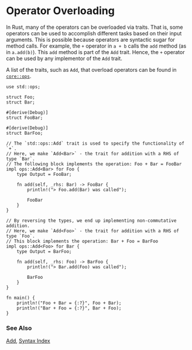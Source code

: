 # Operator Overloading

In Rust, many of the operators can be overloaded via traits. That is, some operators can be used to accomplish different tasks based on their input arguments. This is possible because operators are syntactic sugar for method calls. For example, the `+` operator in `a + b` calls the `add` method (as in `a.add(b)`). This `add` method is part of the `Add` trait. Hence, the `+` operator can be used by any implementor of the `Add` trait.

A list of the traits, such as `Add`, that overload operators can be found in [`core::ops`][ops].

```rust,editable
use std::ops;

struct Foo;
struct Bar;

#[derive(Debug)]
struct FooBar;

#[derive(Debug)]
struct BarFoo;

// The `std::ops::Add` trait is used to specify the functionality of `+`.
// Here, we make `Add<Bar>` - the trait for addition with a RHS of type `Bar`.
// The following block implements the operation: Foo + Bar = FooBar
impl ops::Add<Bar> for Foo {
    type Output = FooBar;

    fn add(self, _rhs: Bar) -> FooBar {
        println!("> Foo.add(Bar) was called");

        FooBar
    }
}

// By reversing the types, we end up implementing non-commutative addition.
// Here, we make `Add<Foo>` - the trait for addition with a RHS of type `Foo`.
// This block implements the operation: Bar + Foo = BarFoo
impl ops::Add<Foo> for Bar {
    type Output = BarFoo;

    fn add(self, _rhs: Foo) -> BarFoo {
        println!("> Bar.add(Foo) was called");

        BarFoo
    }
}

fn main() {
    println!("Foo + Bar = {:?}", Foo + Bar);
    println!("Bar + Foo = {:?}", Bar + Foo);
}
```

### See Also

[Add][add], [Syntax Index][syntax]

[add]: https://doc.rust-lang.org/core/ops/trait.Add.html
[ops]: https://doc.rust-lang.org/core/ops/
[syntax]:https://doc.rust-lang.org/book/appendix-02-operators.html
